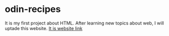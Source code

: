 # odin-recipes
It is my first project about HTML. After learning new topics about web, I will uptade this website.
<a href=https://htmlpreview.github.io/?https://github.com/HakoGG/odin-recipes/blob/main/index.html target="_blank">It is website link </a>
